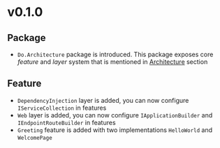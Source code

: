 # v0.1.0

## Package

- `Do.Architecture` package is introduced. This package exposes core _feature_
  and _layer_ system that is mentioned in
  [Architecture](../architecture/README.md) section

## Feature

- `DependencyInjection` layer is added, you can now configure
  `IServiceCollection` in features
- `Web` layer is added, you can now configure `IApplicationBuilder` and
  `IEndpointRouteBuilder` in features
- `Greeting` feature is added with two implementations `HelloWorld` and
  `WelcomePage`
